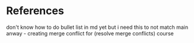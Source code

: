 # References
don't know how to do bullet list in md yet but i need this to not match main anway - creating merge conflict for (resolve merge conflicts) course
